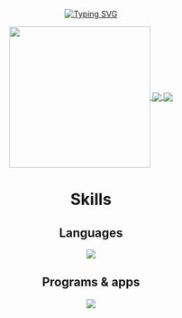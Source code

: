 <div align="center">

<p align="center">
  <a href="https://git.io/typing-svg"><img src="https://readme-typing-svg.demolab.com?font=Poppins&size=30&color=8939AD&pause=1000&center=true&vCenter=true&width=800&height=80&lines=Welcome!+:];These+are+my+overall+GitHub+stats:" alt="Typing SVG" /></a>
</p>

<a href="https://github.com/anuraghazra/github-readme-stats">
  <img height = 250 align="center" src="http://github-profile-summary-cards.vercel.app/api/cards/profile-details?username=pieceofhell&theme=tokyonight" />

<a href="https://github.com/anuraghazra/github-readme-stats">
  <img align="center" src="https://github-readme-stats.vercel.app/api?username=pieceofhell&show_icons=true&theme=tokyonight" />
</a>
<a href="https://github.com/anuraghazra/github-readme-stats">
  <img align="center" src="https://github-readme-stats.vercel.app/api/top-langs/?username=pieceofhell&theme=tokyonight&layout=donut" />
</a>

# Skills

## Languages
<p align="center">
  <a href="https://skillicons.dev">
    <img src="https://skillicons.dev/icons?i=html,css,js,java,cpp,cs,flutter,dart,bootstrap,latex,git" />
  </a>
</p>

## Programs & apps
<p align="center">
  <a href="https://skillicons.dev">
    <img src="https://skillicons.dev/icons?i=vscode,visualstudio,idea,neovim,eclipse,codepen,github,figma,notion,ps,unity,windows,linux,ubuntu" />
  </a>
</p>

</div>

<!--
![badges1](https://dev-to-uploads.s3.amazonaws.com/uploads/articles/6n8fc8zw8pawxveffitx.png)

 
[![Typing SVG](https://readme-typing-svg.herokuapp.com?font=Fira+Code&pause=1000&width=435&lines=The+five+boxing+wizards+jump+quickly)](https://git.io/typing-svg) 
--!>

<!--
**pieceofhell/pieceofhell** is a ✨ _special_ ✨ repository because its `README.md` (this file) appears on your GitHub profile.

Here are some ideas to get you started:

- 🔭 I’m currently working on ...
- 🌱 I’m currently learning ...
- 👯 I’m looking to collaborate on ...
- 🤔 I’m looking for help with ...
- 💬 Ask me about ...
- 📫 How to reach me: ...
- 😄 Pronouns: ...
- ⚡ Fun fact: ...
-->
